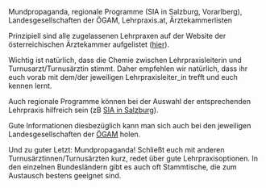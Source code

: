Mundpropaganda, regionale Programme \(SIA in Salzburg, Vorarlberg\), Landesgesellschaften der ÖGAM, Lehrpraxis.at, Ärztekammerlisten



Prinzipiell sind alle zugelassenen Lehrpraxen auf der Website der österreichischen Ärztekammer aufgelistet \([hier](http://www2.aerztekammer.at/?type=module&aid=convert&url=%2Fsrv%2Fdav%2Foak%2Fak-website%2Fausbildstatt%2FAMLPuebersicht.htm)\).

Wichtig ist natürlich, dass die Chemie zwischen Lehrpraxisleiterin und Turnusarzt/Turnusärztin stimmt. Daher empfehlen wir natürlich, dass ihr euch vorab mit dem/der jeweiligen Lehrpraxisleiter\_in trefft und euch kennen lernt.

Auch regionale Programme können bei der Auswahl der entsprechenden Lehrpraxis hilfreich sein \(zB [SIA in Salzburg](https://sagam.at/salzburger-initiative-allgemeinmedizin)\).

Gute Informationen diesbezüglich kann man sich auch bei den jeweiligen Landesgesellschaften der [ÖGAM](/www.oegam.at) holen. 

Und zu guter Letzt: Mundpropaganda! Schließt euch mit anderen Turnusärztinnen/Turnusärzten kurz, redet über gute Lehrpraxisoptionen. In den einzelnen Bundesländern gibt es auch oft Stammtische, die zum Austausch bestens geeignet sind. 

